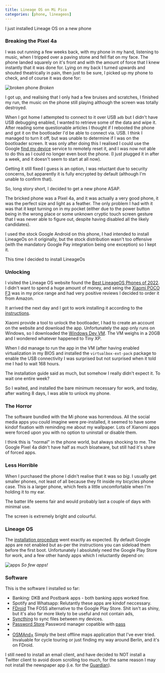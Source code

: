 ```yaml
--- 
title: Lineage OS on Mi Pico
categories: [phone, lineageos]
---
```


I just installed Lineage OS on a new phone

### Breaking the Pixel 4a

I was out running a few weeks back, with my phone in my hand, listening to
music, when I tripped over a paving stone and fell flat on my face. The phone
landed squarely on it's front and with the amount of force that I knew
instantly that it was done for. Lying on my back I turned upwards and
shouted theatrically in pain, then just to be sure, I picked up my phone to
check, and of course it was done for:

![broken phone](/images/2022-07-10/broken.jpg)
*Broken*

I got up, and realising that I only had a few bruises and scratches, I
finished my run, the music on the phone still playing although the screen was
totally destroyed.

When I got home I attempted to connect to it over USB `adb` but I didn't have
USB debugging enabled, I wanted to retrieve some of the data and wipe it.
After reading some questionable articles I thought if I rebooted the phone and
got it on the bootloader I'd be able to connect via. USB. I think I managed to
turn it off, but was unable to determine if I was on the bootloader screen. It
was only after doing this I realised I could use the Google [find my
device](https://www.google.com/android/find?u=0) service to remotely reset it,
and I was now not able to do this as I could no longer even boot the phone. (I
just plugged it in after a week, and it doesn't seem to start at all now).

Getting it still fixed I guess is an option, I was reluctant due to security
concerns, but apparently it is fully encrypted by default (although I'm unable
to confirm that).

So, long story short, I decided to get a new phone ASAP. 

The bricked phone was a Pixel 4a, and it was actually a very good phone, it
was the perfect size and light as a feather. The only problem I had with it
was that it kept turning on in my pocket (either due to the power button being
in the wrong place or some unknown cryptic touch screen gesture that I was
never able to figure out, despite having disabled all the likely candidates).

I used the stock Google Android on this phone, I had intended to install
LineageOs on it originally, but the stock distribution wasn't too offensive
(with the mandatory Google Pay integration being one exception) so I kept it.

This time I decided to install LineageOs

### Unlocking

I visited the Lineage OS website found the [Best LineageOS Phones of
2022](https://lineageos-device-finder.org/best-lineageos-phones-2022/). I
didn't want to spend a huge amount of money, and seing the [Xiaomi POCO
F3](https://lineageos-device-finder.org/devices/alioth-xiaomi-poco-f3-redmi-k40-mi-11x/)
was in my price range and had very positive reviews I decided to order it from
Amazon.

It arrived the next day and I got to work installing it according to the
[instructions](https://wiki.lineageos.org/devices/alioth/install).

Xiaomi provide a tool to unlock the bootloader, I had to create an account on
the website and download the app. Unfortunately the app only runs on Windows,
so I downloaded the [Windows Dev
VM](https://developer.microsoft.com/en-us/windows/downloads/virtual-machines/).
The VM weighs in a 20GB and I wondered whatever happened to Tiny XP.

When I did manage to run the app in the VM (after having enabled
virtualization in my BIOS and installed the  `virtualbox-ext-pack` package to
enable the USB connectivity I was surprised but not surprised when it told me
I had to wait 168 hours.

The installation guide said as much, but somehow I really didn't expect it. To
wait one entire week?

So I waited, and installed the bare minimum necessary for work, and today,
after waiting 8 days, I was able to unlock my phone.

### The Horror

The software bundled with the Mi phone was horrendous. All the social media
apps you could imagine were pre-installed, it seemed to have some kindof
fixation with reminding me about my wallpaper. Lots of Xianomi apps were
forced upon you with no option to uninstall or disable them.

I think this is "normal" in the phone world, but always shocking to me. The
Google Pixel 4a didn't have half as much bloatware, but still had it's share
of forced apps.

### Less Horrible

When I purchased the phone I didn't realise that it was so _big_. I usually
get smaller phones, not least of all because they fit inside my bicycles phone
case. This is a larger phone, which feels a little uncomfortable when I'm
holding it to my ear.

The batter life seems fair and would probably last a couple of days with
minimal use.

The screen is extremely bright and colourful.

### Lineage OS

The [installation
procedure](https://wiki.lineageos.org/devices/alioth/install) went exactly as
expected. By default Google apps are not enabled but as-per the instructions
you can sideload them before the first boot. Unfortunately I absolutely need
the Google Play Store for work, and a few other handy apps which I reluctantly depend on:

![apps](/images/2022-07-10/apps.jpg)
*So few apps!*

### Software

This is the software I installed so far:

- Banking: DKB and Postbank apps - both banking apps worked fine.
- Spotify and Whatsapp: Relutantly these apps are kindof neccessary.
- [FDroid](https://f-droid.org/) The FOSS alternative to the Google Play Store. Shit isn't as shiny, but it's also far more likely to be useful and not contain ads,
- [Syncthing](https://syncthing.net/) to sync files between my devices.
- [Password Store](https://f-droid.org/packages/dev.msfjarvis.aps/) Password manager copatible with [pass](https://www.passwordstore.org/)
- 
- [OSMAnd+](https://f-droid.org/en/packages/net.osmand.plus/) Simply the best offline maps application that I've ever tried. Invaluable for cycle touring or just finding my way around Berlin, and it's on FDroid.

I still need to install an email client, and have decided to NOT install a
Twitter client to avoid doom scrolling too much, for the same reason I may not
install the newspaper app (i.e. for the
[Guardian](https://www.theguardian.com/international)).
